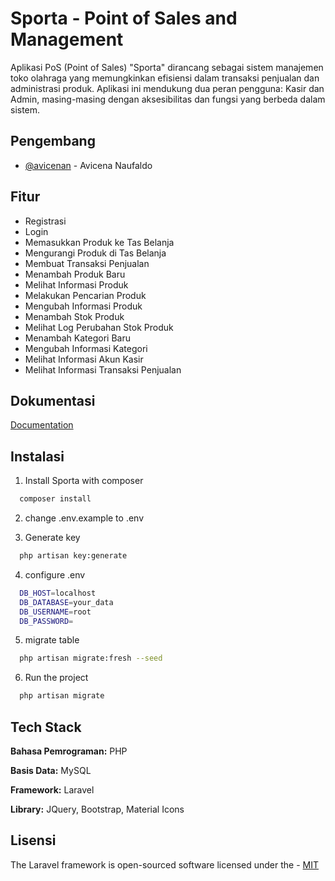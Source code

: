 # Sporta - Point of Sales and Management

Aplikasi PoS (Point of Sales) "Sporta" dirancang sebagai sistem manajemen toko
olahraga yang memungkinkan efisiensi dalam transaksi penjualan dan administrasi
produk. Aplikasi ini mendukung dua peran pengguna: Kasir dan Admin, masing-masing
dengan aksesibilitas dan fungsi yang berbeda dalam sistem.

## Pengembang

-   [@avicenan](https://www.github.com/avicenan) - Avicena Naufaldo

## Fitur

-   Registrasi
-   Login
-   Memasukkan Produk ke Tas Belanja
-   Mengurangi Produk di Tas Belanja
-   Membuat Transaksi Penjualan
-   Menambah Produk Baru
-   Melihat Informasi Produk
-   Melakukan Pencarian Produk
-   Mengubah Informasi Produk
-   Menambah Stok Produk
-   Melihat Log Perubahan Stok Produk
-   Menambah Kategori Baru
-   Mengubah Informasi Kategori
-   Melihat Informasi Akun Kasir
-   Melihat Informasi Transaksi Penjualan

## Dokumentasi

[Documentation](https://drive.google.com/file/d/1V3C7rBnsm8z6uv21tZBpDXvUL3sGhdDV/view?usp=drive_link)

## Instalasi

1. Install Sporta with composer

```bash
  composer install
```

2. change .env.example to .env

3. Generate key

```bash
  php artisan key:generate
```

4. configure .env

```bash
  DB_HOST=localhost
  DB_DATABASE=your_data
  DB_USERNAME=root
  DB_PASSWORD=
```

5. migrate table

```bash
  php artisan migrate:fresh --seed
```

6. Run the project

```bash
  php artisan migrate
```

## Tech Stack

**Bahasa Pemrograman:** PHP

**Basis Data:** MySQL

**Framework:** Laravel

**Library:** JQuery, Bootstrap, Material Icons

## Lisensi

The Laravel framework is open-sourced software licensed under the - [MIT](https://choosealicense.com/licenses/mit/)
